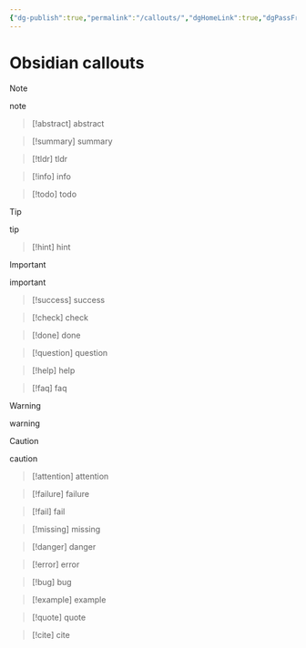 ```yaml
---
{"dg-publish":true,"permalink":"/callouts/","dgHomeLink":true,"dgPassFrontmatter":false}
---
```



# Obsidian callouts

> [!note]
> note

> [!abstract]
> abstract

> [!summary]
> summary

> [!tldr]
> tldr

> [!info]
> info

> [!todo]
> todo

> [!tip]
> tip

> [!hint]
> hint

> [!important]
> important

> [!success]
> success

> [!check]
> check

> [!done]
> done

> [!question]
> question

> [!help]
> help

> [!faq]
> faq

> [!warning]
> warning

> [!caution]
> caution

> [!attention]
> attention

> [!failure]
> failure

> [!fail]
> fail

> [!missing]
> missing

> [!danger]
> danger

> [!error]
> error

> [!bug]
> bug

> [!example]
> example

> [!quote]
> quote

> [!cite]
> cite

